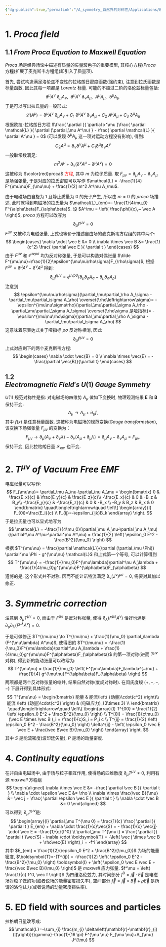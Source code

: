 ```yaml
---
{"dg-publish":true,"permalink":"/A_symmetry_自然界的对称性/Applications/Electrodynamics/","created":"2025-03-12T22:33:45.968+08:00"}
---
```



# 1. $Proca$ $field$
## 1.1 $From\ Proca\ Equation \ to \ Maxwell\ Equation$
$Proca$ 场是经典场论中描述有质量的矢量玻色子的重要模型, 其核心方程($Proca$ 方程)扩展了麦克斯韦方程组(即引入了质量项).

首先, 尝试构造满足洛伦兹不变性的拉格朗日密度函数(强约束), 注意到拉氏函数是标量函数, 因此其每一项都是 $Lorentz$ 标量. 可能的不超过二阶的洛伦兹标量包括:
$$
\partial^\mu A^\nu ~ \partial_\mu A_\nu, \ \ 
\partial^\mu A^\nu ~ \partial_\nu A_\mu, \ \ 
A^\mu A_\mu,\ \ 
\partial^\mu A_\mu.
$$
于是可以写出拉氏量的一般形式:
$$
\mathcal{L}(A^\mu) = \partial^\mu A^\nu ~ \partial_\mu A_\nu  +
C_1 ~ \partial^\mu A^\nu ~ \partial_\nu A_\mu  +
C_2 ~ A^\mu A_\mu  +
C_3 ~ \partial^\mu A_\mu
$$
根据欧拉-拉格朗日方程 $\frac{ \partial  }{ \partial x^\mu }\frac{ \partial \mathcal{L} }{ \partial (\partial_\mu A^\nu) } - \frac{ \partial \mathcal{L} }{ \partial A^\nu } = 0$ (可以发现 $\partial^\mu A_\mu$ 这一项对运动方程没有影响), 得到:
$$
C_2 A^\mu = \partial_\nu \partial^\nu A^\mu + C_1 \partial^\mu \partial_\nu A^\nu
$$
一般取常数满足:
$$
m^2A^\mu + \partial_\nu \left( \partial^\nu A^\mu - \partial^\mu A^\nu \right) = 0
$$
这被称为 $\color{red}proca$ <font color="#ff0000">方程</font>, 其中 $m$ 为粒子质量. 取 $F_{\mu\nu} = \partial_\mu A_\nu - \partial_\nu A_\mu$ 是场强张量, 于是对应的拉氏密度可以写作 $\mathcal{L} = -\frac{1}{4} F^{\mu\nu}F_{\mu\nu} + \frac{1}{2} m^2 A^\mu A_\mu$. 

由于电磁场由自旋为 $1$ 且静止质量为 $0$ 的光子产生, 所以由 $m=0$ 的 $proca$ 场描述, 此时就得到电磁场的拉氏量为 $\mathcal{L}_{em}=- \frac{1}{4\mu_0} F^{\alpha\beta}F_{\alpha\beta}$. 设 $A^\mu = \left( \frac{\phi}{c},~ \vec A \right)$, $proca$ 方程可以改写为
$$
\partial_\mu F^{\mu\nu} = 0
$$
$F^{\mu\nu}$ 又被称为电磁张量, 上式也等价于描述自由场的麦克斯韦方程组的其中两个:
$$
\begin{cases}
\nabla \cdot \vec E &= 0 \\
\nabla \times \vec B &= \frac{1}{c^2} \frac{ \partial \vec E }{ \partial t }
\end{cases}
$$
由于 $F^{\mu\nu}$ 和 $\epsilon^{\mu\nu\rho\sigma}$ 均为反对称张量, 于是可以构造对偶张量 $\tilde F^{\mu\nu}=\frac{1}{2}\epsilon^{\mu\nu\rho\sigma}F_{\rho\sigma}$, 根据 $F^{\mu\nu} = \partial^\mu A^\nu - \partial^\nu A^\mu$ 得到:
$$
\partial_\mu \tilde F^{\mu\nu} = \epsilon^{\mu\nu\rho\sigma}(\partial_\mu\partial_\rho A_\sigma - \partial_\mu\partial_\sigma A_\rho )
$$
注意到
$$
\epsilon^{\mu\nu\rho\sigma}(\partial_\mu\partial_\rho A_\sigma - \partial_\mu\partial_\sigma A_\rho)
\overset{\rho\leftrightarrow\sigma}=
-\epsilon^{\mu\nu\sigma\rho}(\partial_\mu\partial_\sigma A_\rho - \partial_\mu\partial_\sigma A_\sigma)
\overset{\rho\sigma 是哑指标}=
-\epsilon^{\mu\nu\rho\sigma}(\partial_\mu\partial_\rho A_\sigma - \partial_\mu\partial_\sigma A_\rho)
$$
这意味着原表达式关于哑指标 $\rho\sigma$ 反对称相消, 因此
$$
\partial_\mu \tilde F^{\mu\nu} = 0
$$
上式对应剩下的两个麦克斯韦方程:
$$
\begin{cases}
\nabla \cdot \vec{B} = 0 \\
\nabla \times \vec{E} = -\frac{\partial \vec{B}}{\partial t}
\end{cases}
$$
## 1.2 $Electromagnetic\ Field's\ U(1)\ Gauge\ Symmetry$
$U(1)$ 规范对称性是指: 对电磁场的四维势 $A_\mu$ 做如下变换时, 物理观测结果 $\mathbf{E}$ 和 $\mathbf{B}$ 保持不变:
$$
A_\mu \to A_\mu + \partial_\mu f,
$$
其中 $f(x)$ 是任意标量函数. 这被称为电磁场的规范变换($Gauge~transformstion$), 该变换下场强张量 $F_{\mu\nu}$ 的变换为：
$$
F_{\mu\nu} \to \partial_\mu (A_\nu + \partial_\nu \lambda) - \partial_\nu (A_\mu + \partial_\mu \lambda) = \partial_\mu A_\nu - \partial_\nu A_\mu = F_{\mu\nu}.
$$
保持不变, 因此拉格朗日量 $\mathcal{L}_{\text{em}}$ 也不变.
# 2. $T^{\mu\nu}\ of\ Vacuum\ Free\ EMF$
电磁张量可以写作:
$$
F_{\mu\nu}= \partial_\mu A_\nu-\partial_\nu A_\mu
= \begin{bmatrix}   0 & \frac{E_x}{c} & \frac{E_y}{c} & \frac{E_z}{c}\\   -\frac{E_x}{c} & 0 & -B_z & B_y\\   -\frac{E_y}{c} & -\frac{E_z}{c} & 0 & -B_x \\    -B_y & B_z & B_x & 0 \end{bmatrix} 
\quad\longleftrightarrow\quad
\left\{
\begin{array}{l} F_{0i}=\frac{E_i}{c} \\ F_{ij}=-\epsilon_{ijk}B_k \end{array}
\right.
$$
于是拉氏量也可以显式地写为
$$
\mathcal{L} 
= -\frac{1}{4\mu_0}(\partial_\mu A_\nu-\partial_\nu A_\mu)(\partial^\mu A^\nu-\partial^\nu A^\mu)
= \frac{1}{2} \left( \epsilon_0 E^2 - \frac{B^2}{\mu_0} \right)
$$
根据 $T^{\mu\nu} = \frac{\partial \mathcal{L}}{\partial (\partial_\mu \Phi)} \partial^\nu \Phi - g^{\mu\nu} \mathcal{L}$ 和上式第一个等号, 可以计算得到
$$
T^{\mu\nu} = -\frac{1}{\mu_0}F^{\mu\lambda}\partial^\nu A_\lambda + \frac{1}{4\mu_0}g^{\mu\nu}F^{\alpha\beta}F_{\alpha\beta}
$$
遗憾的是, 这个形式并不对称, 因而不能让诺特流满足 $\partial_\nu (J^\nu)^{\mu\sigma} = 0$, 需要对其加以修正.
# 3. $Symmetric\ correction$
注意到 $\partial_\mu T^{\mu\nu}=0$, 而由于 $F^{\mu\lambda}$ 是反对称张量, 使得 $\partial_\lambda (F^{\mu\lambda} A^\nu)$ 恰好也满足 $\partial_\mu\partial_\lambda (F^{\mu\lambda} A^\nu)=0$.

于是可做修正 $T^{\mu\nu} \to T^{\mu\nu} + \frac{1}{\mu_0} \partial_\lambda (F^{\mu\lambda} A^\nu)$, 使得旧的 $T^{\mu\nu} = -\frac{1}{\mu_0}F^{\mu\lambda}\partial^\nu A_\lambda + \frac{1}{4\mu_0}g^{\mu\nu}F^{\alpha\beta}F_{\alpha\beta}$ 的第一项对称(进而 $T^{\mu\nu}$ 对称), 得到新的能动张量可以改写为:
$$
T^{\mu\nu} = \frac{1}{\mu_0} \left( F^{\mu\lambda}F_\lambda^{~\nu} + \frac{1}{4} g^{\mu\nu}F^{\alpha\beta}F_{\alpha\beta} \right)
$$
两项都是两个反对称张量的缩并, 结果自然对称(度规对称时). 在闵氏度规 $(+,-,-,-)$ 下展开得到具体形式:
$$
T^{\mu\nu} = \begin{bmatrix}   能量 & 能流\left( {动量}\cdot{c^2} \right)\\  能流 \left( {动量}\cdot{c^2} \right) & (电磁应力)_{3\times 3} \\   \end{bmatrix}
\quad\longleftrightarrow\quad
\left\{
\begin{array}{l} 
T^{00} = \frac{1}{2} \left( \epsilon_0 E^2 + \frac{B^2}{\mu_0} \right)
\\ 
T^{0i} = \frac{1}{c\mu_0} (\vec E \times \vec B )_i = \frac{1}{c}S_i = P_i c
\\
T^{ij} = \frac{1}{2} \left( \epsilon_0 E^2 - \frac{B^2}{\mu_0} \right) \delta^{ij} - \left( \epsilon_0 \vec E \vec E + \frac{\vec B\vec B}{\mu_0} \right)
\end{array}
\right.
$$
其中 $S$ 是能流密度(波印廷矢量), $P$ 是场的动量密度.
# 4. $Continuity\ equations$
在非自由电磁场中, 由于场与粒子相互作用, 使得场的四维散度 $\partial_\mu T^{\mu\nu} \neq 0$, 利用有源 $maxwell$ 方程组
$$
\begin{aligned}
\nabla \times \vec E &= -\frac{ \partial \vec B }{ \partial t } \\
\nabla \cdot \epsilon  \vec E &= \rho \\
\nabla \times \frac{\vec B}{\mu} &= \vec j  + \frac{ \partial \epsilon \vec E }{ \partial t } \\
\nabla \cdot \vec B &= 0
\end{aligned}
$$
可以得到 $\partial_\mu T^{\mu\nu}$是:
$$
\begin{array}{l} 
\partial_\mu T^{\mu 0}
= \frac{1}{c} \frac{ \partial  }{ \partial t } E_{em} + \nabla \cdot \frac{1}{c}\vec{S}
 = - \frac{1}{c} \vec{j} \cdot \vec E = -\frac{1}{c}{f^0}
\\ 
\partial_\mu T^{\mu i} = \frac{ \partial  }{ \partial t }\vec{S} - \nabla \cdot \boldsymbol{T} = -\left( \vec j \times \vec B + \rho\vec{E} \right)_i = -f^i
\end{array}
$$
其中 $E_{em} = \frac{1}{2}(\epsilon_0 E^2 + \frac{B^2}{\mu_0})$ 为场的能量密度, $\boldsymbol{T}=-(T^{ij}) = -\frac{1}{2} \left( \epsilon_0 E^2 - \frac{B^2}{\mu_0} \right) \boldsymbol{I} + \left( \epsilon_0 \vec E \vec E + \frac{\vec B\vec B}{\mu_0} \right)$ 是 $maxwell$ 应力张量. $f^\mu = \left( \frac{1}{c} f^0, \vec f \right)$ 为四维洛伦兹力, 其时间部分 $f^0 = \vec j \cdot \vec E$ 是电磁场对粒子做的功(或者说场的能量密度损失率), 空间部分 $\vec f = \vec j \times \vec B + \rho \vec E$ 是所谓的洛伦兹力(或者说场的动量密度损失率).

# 5. ED field with sources and particles
拉格朗日量改写成:
$$
\mathcal{L}=-\sum_{i} \frac{m_{i} \delta\left(\mathbf{r}-\mathbf{r}_{i}(t)\right)}{\gamma}-\frac{1}{16 \pi} F^{\mu \nu} F_{\mu \nu}+A_{\mu} J^{\mu}
$$






